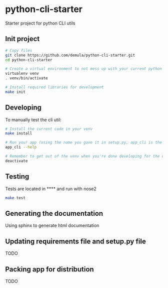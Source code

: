 # python-cli-starter
Starter project for python CLI utils


## Init project

```sh
# Copy files
git clone https://github.com/demula/python-cli-starter.git
cd python-cli-starter

# Create a virtual environment to not mess up with your current python installation
virtualenv venv
. venv/bin/activate

# Install required libraries for development
make init
```


## Developing

To manually test the cli util:

```sh
# Install the current code in your venv
make install

# Run your app (using the name you gave it in setup.py, app_cli is the default given for the starter pack)
app_cli --help

# Remember to get out of the venv when you're done developing for the day
deactivate
```


## Testing

Tests are located in **** and run with nose2

```sh
make test
```


## Generating the documentation

Using sphinx to generate html documentation


## Updating requirements file and setup.py file

TODO


## Packing app for distribution

TODO
